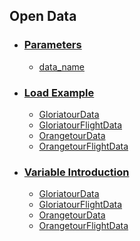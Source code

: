 
## Open Data

<!---MySQL url：http://114.32.89.248/phpmyadmin/ <br>
user : guest <br>
password : 123 <br>--->

* ### [Parameters](https://github.com/f496328mm/tripresso/blob/master/OpenData/Parameters.md)<br>
  * [data_name](https://github.com/f496328mm/tripresso/blob/master/OpenData/Parameters.md#data_name--gloriatourdata-gloriatourflightdata-orangetourdata-orangetourflightdata)
  
* ### [Load Example](https://github.com/f496328mm/tripresso/blob/master/OpenData/Example.md)<br>
  * [GloriatourData](https://github.com/f496328mm/tripresso/blob/master/OpenData/Example.md#load-gloriatourdata)
  * [GloriatourFlightData](https://github.com/f496328mm/tripresso/blob/master/OpenData/Example.md#load-gloriatourflightdata)
  * [OrangetourData](https://github.com/f496328mm/tripresso/blob/master/OpenData/Example.md#load-orangetourdata)
  * [OrangetourFlightData](https://github.com/f496328mm/tripresso/blob/master/OpenData/Example.md#load-orangetourflightdata)

* ### [Variable Introduction](https://github.com/f496328mm/tripresso/blob/master/OpenData/VariableIntroduction.md)
  * [GloriatourData](https://github.com/f496328mm/tripresso/blob/master/OpenData/VariableIntroduction.md#1-gloriatourdata)
  * [GloriatourFlightData](https://github.com/f496328mm/tripresso/blob/master/OpenData/VariableIntroduction.md#2-gloriatourflightdata)
  * [OrangetourData](https://github.com/f496328mm/tripresso/blob/master/OpenData/VariableIntroduction.md#3-orangetourdata)
  * [OrangetourFlightData](https://github.com/f496328mm/tripresso/blob/master/OpenData/VariableIntroduction.md#4-orangetourflightdata)




